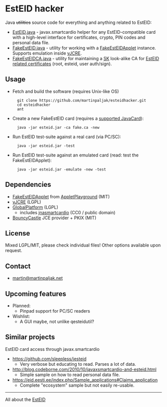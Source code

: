 # EstEID hacker

Java ~~utilities~~ source code for everything and anything related to EstEID:

* [EstEID.java](src/esteidhacker/EstEID.java) - javax.smartcardio helper for any EstEID-compatible card with a high-level interface for certificates, crypto, PIN codes and personal data file.
* [FakeEstEID.java](src/esteidhacker/FakeEstEID.java) - utility for working with a [FakeEstEIDApplet](https://github.com/martinpaljak/AppletPlayground/wiki/FakeEstEID) instance. Supports emulation inside [vJCRE](https://github.com/martinpaljak/vJCRE#import-projavacardvre).
* [FakeEstEIDCA.java](src/esteidhacker/FakeEstEIDCA.java) - utility for maintaining a [SK](http://www.sk.ee) look-alike CA for [EstEID related certificates](https://www.sk.ee/repositoorium/sk-sertifikaadid/) (root, esteid, user auth/sign).


## Usage
* Fetch and build the software (requires Unix-like OS)

        git clone https://github.com/martinpaljak/esteidhacker.git
        cd esteidhacker
        ant

* Create a new FakeEstEID card (requires a [supported JavaCard](https://github.com/martinpaljak/GlobalPlatform/wiki/TestedCards)):
        
        java -jar esteid.jar -ca fake.ca -new

* Run EstEID test-suite against a real card (via PC/SC):

        java -jar esteid.jar -test

* Run EstEID test-suite against an emulated card (read: test the FakeEstEIDApplet):

        java -jar esteid.jar -emulate -new -test

## Dependencies
* [FakeEstEIDApplet](https://github.com/martinpaljak/AppletPlayground/wiki/FakeEstEID) from [AppletPlayground](https://github.com/martinpaljak/AppletPlayground#applet-playground) (MIT)
* [vJCRE](https://github.com/martinpaljak/vJCRE#import-projavacardvre) (LGPL)
* [GlobalPlatform](https://github.com/martinpaljak/GlobalPlatform#globalplatform-from-openkms) (LGPL)
  * includes [jnasmartcardio](https://github.com/martinpaljak/jnasmartcardio) (CC0 / public domain)
* [BouncyCastle](bouncycastle.org/java.html) JCE provider + PKIX (MIT)

## License
Mixed LGPL/MIT, please check individual files! Other options available upon request.


## Contact
* martin@martinpaljak.net

## Upcoming features
* Planned:
  * Pinpad support for PC/SC readers
* Wishlist:
  * A GUI maybe, not unlike qesteidutil?

## Similar projects
EstEID card access through javax.smartcardio

* https://github.com/sleepless/jesteid
  * Very verbose but educating to read. Parses a lot of data.
* http://blog.codeborne.com/2010/10/javaxsmartcardio-and-esteid.html
  * Simple sample on how to read personal data file.
* https://eid.eesti.ee/index.php/Sample_applications#Claims_application
  * Complete "ecosystem" sample but not easily re-usable.

----
All about the [EstEID](http://esteid.org)
